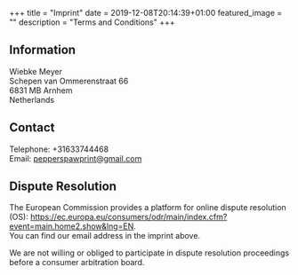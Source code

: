 +++
title =  "Imprint"
date = 2019-12-08T20:14:39+01:00
featured_image = ""
description = "Terms and Conditions"
+++

## Information
Wiebke Meyer  
Schepen van Ommerenstraat 66  
6831 MB Arnhem  
Netherlands 

## Contact
Telephone: +31633744468  
Email: <pepperspawprint@gmail.com>

## Dispute Resolution
The European Commission provides a platform for online dispute resolution (OS): https://ec.europa.eu/consumers/odr/main/index.cfm?event=main.home2.show&lng=EN.  
You can find our email address in the imprint above.  

We are not willing or obliged to participate in dispute resolution proceedings before a consumer arbitration board.
